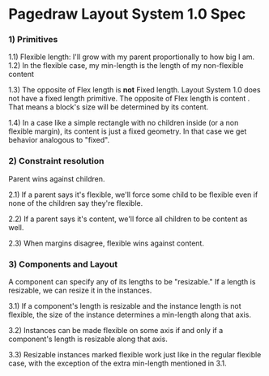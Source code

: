 # Pagedraw Layout System 1.0 Spec

### 1) Primitives

1.1) Flexible length: I'll grow with my parent proportionally to how big I am. 1.2) In the flexible case, my min-length is the length of my non-flexible content

1.3) The opposite of Flex length is **not** Fixed length. Layout System 1.0 does not have a fixed length primitive. The opposite of Flex length is content . That means a block's size will be determined by its content.

1.4) In a case like a simple rectangle with no children inside (or a non flexible margin), its content is just a fixed geometry. In that case we get behavior analogous to "fixed".

### 2) Constraint resolution

Parent wins against children.

2.1) If a parent says it's flexible, we'll force some child to be flexible even if none of the children say they're flexible.

2.2) If a parent says it's content, we'll force all children to be content as well.

2.3) When margins disagree, flexible wins against content.

### 3) Components and Layout

A component can specify any of its lengths to be "resizable." If a length is resizable, we can resize it in the instances.

3.1) If a component's length is resizable and the instance length is not flexible, the size of the instance determines a min-length along that axis.

3.2) Instances can be made flexible on some axis if and only if a component's length is resizable along that axis.

3.3) Resizable instances marked flexible work just like in the regular flexible case, with the exception of the extra min-length mentioned in 3.1.
